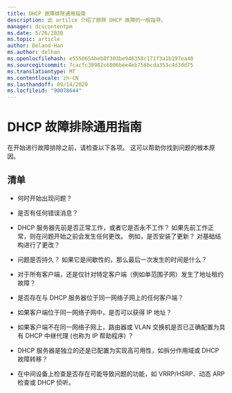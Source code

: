 ```yaml
---
title: DHCP 故障排除通用指南
description: 此 artilce 介绍了排除 DHCP 故障的一般指导。
manager: dcscontentpm
ms.date: 5/26/2020
ms.topic: article
author: Deland-Han
ms.author: delhan
ms.openlocfilehash: e5550654beb0f303be946358c171f3a1b197ea40
ms.sourcegitcommit: 7cacfc38982c6006bee4eb756bcda353c4d3dd75
ms.translationtype: MT
ms.contentlocale: zh-CN
ms.lasthandoff: 09/14/2020
ms.locfileid: "90078644"
---
```

# <a name="general-guidance-to-troubleshoot-dhcp"></a>DHCP 故障排除通用指南

在开始进行故障排除之前，请检查以下各项。 这可以帮助你找到问题的根本原因。

## <a name="checklist"></a>清单

  - 何时开始出现问题？

  - 是否有任何错误消息？

  - DHCP 服务器先前是否正常工作，或者它是否永不工作？
    如果先前工作正常，则在问题开始之前会发生任何更改。 例如，是否安装了更新？ 对基础结构进行了更改？

  - 问题是否持久？ 如果它是间歇性的，那么最后一次发生的时间是什么？

  - 对于所有客户端，还是仅针对特定客户端（例如单范围子网）发生了地址租约故障？

  - 是否存在与 DHCP 服务器位于同一网络子网上的任何客户端？

  - 如果客户端位于同一网络子网中，是否可以获得 IP 地址？

  - 如果客户端不在同一网络子网上，路由器或 VLAN 交换机是否已正确配置为具有 DHCP 中继代理 (也称为 IP 帮助程序) ？

  - DHCP 服务器是独立的还是已配置为实现高可用性，如拆分作用域或 DHCP 故障转移？

  - 在中间设备上检查是否存在可能导致问题的功能，如 VRRP/HSRP、动态 ARP 检查或 DHCP 侦听。
